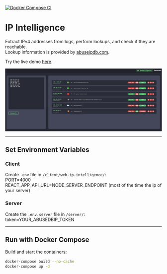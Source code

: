 [![Docker Compose CI](https://github.com/Teronisos/ip-intelligence/actions/workflows/docker-compose.yml/badge.svg)](https://github.com/Teronisos/ip-intelligence/actions/workflows/docker-compose.yml)

# IP Intelligence

Extract IPv4 addresses from logs, perform lookups, and check if they are reachable.  
Lookup information is provided by [abuseipdb.com](https://www.abuseipdb.com/).

Try the live demo  [here](https://ip-scan.braitinger.org).

![Screenshot](screen.png)

---

## Set Environment Variables

### Client

Create `.env` file in `/client/web-ip-intelligence/`:<br>
PORT=4000<br>
REACT_APP_API_URL=NODE_SERVER_ENDPOINT (most of the time the ip of your server)


### Server

Create the `.env.server` file in `/server/`:<br>
token=YOUR_ABUSEDBIP_TOKEN

---

## Run with Docker Compose

Build and start the containers:

```bash
docker-compose build --no-cache
docker-compose up -d
